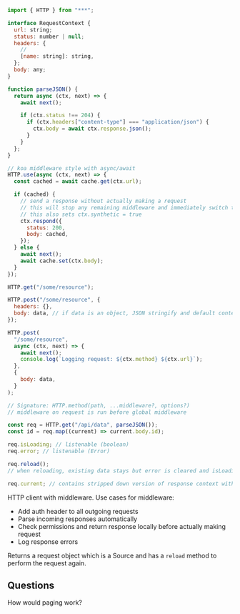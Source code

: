 ```js
import { HTTP } from "***";

interface RequestContext {
  url: string;
  status: number | null;
  headers: {
    //
    [name: string]: string,
  };
  body: any;
}

function parseJSON() {
  return async (ctx, next) => {
    await next();

    if (ctx.status !== 204) {
      if (ctx.headers["content-type"] === "application/json") {
        ctx.body = await ctx.response.json();
      }
    }
  };
}

// koa middleware style with async/await
HTTP.use(async (ctx, next) => {
  const cached = await cache.get(ctx.url);

  if (cached) {
    // send a response without actually making a request
    // this will stop any remaining middleware and immediately switch to the response stage
    // this also sets ctx.synthetic = true
    ctx.respond({
      status: 200,
      body: cached,
    });
  } else {
    await next();
    await cache.set(ctx.body);
  }
});

HTTP.get("/some/resource");

HTTP.post("/some/resource", {
  headers: {},
  body: data, // if data is an object, JSON stringify and default content type to application/json
});

HTTP.post(
  "/some/resource",
  async (ctx, next) => {
    await next();
    console.log(`Logging request: ${ctx.method} ${ctx.url}`);
  },
  {
    body: data,
  }
);

// Signature: HTTP.method(path, ...middleware?, options?)
// middleware on request is run before global middleware

const req = HTTP.get("/api/data", parseJSON());
const id = req.map((current) => current.body.id);

req.isLoading; // listenable (boolean)
req.error; // listenable (Error)

req.reload();
// when reloading, existing data stays but error is cleared and isLoading is set to true

req.current; // contains stripped down version of response context without `type` or `state` fields
```

HTTP client with middleware. Use cases for middleware:

- Add auth header to all outgoing requests
- Parse incoming responses automatically
- Check permissions and return response locally before actually making request
- Log response errors

Returns a request object which is a Source and has a `reload` method to perform the request again.

## Questions

How would paging work?
